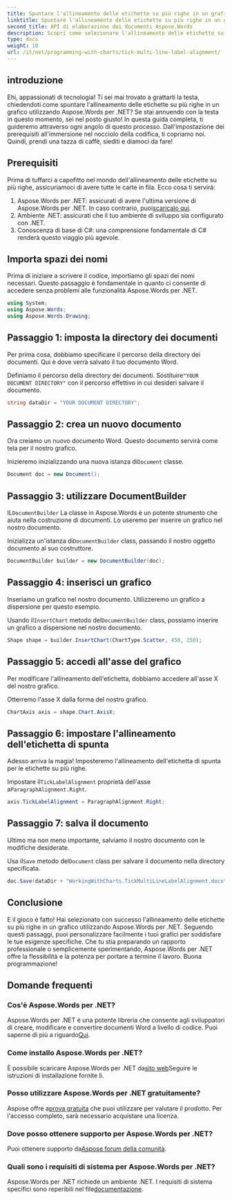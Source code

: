 ```yaml
---
title: Spuntare l'allineamento delle etichette su più righe in un grafico
linktitle: Spuntare l'allineamento delle etichette su più righe in un grafico
second_title: API di elaborazione dei documenti Aspose.Words
description: Scopri come selezionare l'allineamento delle etichette su più righe in un grafico utilizzando Aspose.Words per .NET con la nostra guida dettagliata passo passo. Perfetto per sviluppatori di tutti i livelli.
type: docs
weight: 10
url: /it/net/programming-with-charts/tick-multi-line-label-alignment/
---
```

## introduzione

Ehi, appassionati di tecnologia! Ti sei mai trovato a grattarti la testa, chiedendoti come spuntare l'allineamento delle etichette su più righe in un grafico utilizzando Aspose.Words per .NET? Se stai annuendo con la testa in questo momento, sei nel posto giusto! In questa guida completa, ti guideremo attraverso ogni angolo di questo processo. Dall'impostazione dei prerequisiti all'immersione nel nocciolo della codifica, ti copriamo noi. Quindi, prendi una tazza di caffè, siediti e diamoci da fare!

## Prerequisiti

Prima di tuffarci a capofitto nel mondo dell'allineamento delle etichette su più righe, assicuriamoci di avere tutte le carte in fila. Ecco cosa ti servirà:

1.  Aspose.Words per .NET: assicurati di avere l'ultima versione di Aspose.Words per .NET. In caso contrario, puoi[scaricalo qui](https://releases.aspose.com/words/net/).
2. Ambiente .NET: assicurati che il tuo ambiente di sviluppo sia configurato con .NET.
3. Conoscenza di base di C#: una comprensione fondamentale di C# renderà questo viaggio più agevole.

## Importa spazi dei nomi

Prima di iniziare a scrivere il codice, importiamo gli spazi dei nomi necessari. Questo passaggio è fondamentale in quanto ci consente di accedere senza problemi alle funzionalità Aspose.Words per .NET.

```csharp
using System;
using Aspose.Words;
using Aspose.Words.Drawing;
```

## Passaggio 1: imposta la directory dei documenti

Per prima cosa, dobbiamo specificare il percorso della directory dei documenti. Qui è dove verrà salvato il tuo documento Word.


 Definiamo il percorso della directory dei documenti. Sostituire`"YOUR DOCUMENT DIRECTORY"` con il percorso effettivo in cui desideri salvare il documento.

```csharp
string dataDir = "YOUR DOCUMENT DIRECTORY";
```

## Passaggio 2: crea un nuovo documento

Ora creiamo un nuovo documento Word. Questo documento servirà come tela per il nostro grafico.

 Inizieremo inizializzando una nuova istanza di`Document` classe.

```csharp
Document doc = new Document();
```

## Passaggio 3: utilizzare DocumentBuilder

 IL`DocumentBuilder` La classe in Aspose.Words è un potente strumento che aiuta nella costruzione di documenti. Lo useremo per inserire un grafico nel nostro documento.

 Inizializza un'istanza di`DocumentBuilder` class, passando il nostro oggetto documento al suo costruttore.

```csharp
DocumentBuilder builder = new DocumentBuilder(doc);
```

## Passaggio 4: inserisci un grafico

Inseriamo un grafico nel nostro documento. Utilizzeremo un grafico a dispersione per questo esempio.

 Usando il`InsertChart` metodo del`DocumentBuilder` class, possiamo inserire un grafico a dispersione nel nostro documento.

```csharp
Shape shape = builder.InsertChart(ChartType.Scatter, 450, 250);
```

## Passaggio 5: accedi all'asse del grafico

Per modificare l'allineamento dell'etichetta, dobbiamo accedere all'asse X del nostro grafico.

Otterremo l'asse X dalla forma del nostro grafico.

```csharp
ChartAxis axis = shape.Chart.AxisX;
```

## Passaggio 6: impostare l'allineamento dell'etichetta di spunta

Adesso arriva la magia! Imposteremo l'allineamento dell'etichetta di spunta per le etichette su più righe.

 Impostare il`TickLabelAlignment` proprietà dell'asse a`ParagraphAlignment.Right`.

```csharp
axis.TickLabelAlignment = ParagraphAlignment.Right;
```

## Passaggio 7: salva il documento

Ultimo ma non meno importante, salviamo il nostro documento con le modifiche desiderate.

 Usa il`Save` metodo del`Document` class per salvare il documento nella directory specificata.

```csharp
doc.Save(dataDir + "WorkingWithCharts.TickMultiLineLabelAlignment.docx");
```

## Conclusione

E il gioco è fatto! Hai selezionato con successo l'allineamento delle etichette su più righe in un grafico utilizzando Aspose.Words per .NET. Seguendo questi passaggi, puoi personalizzare facilmente i tuoi grafici per soddisfare le tue esigenze specifiche. Che tu stia preparando un rapporto professionale o semplicemente sperimentando, Aspose.Words per .NET offre la flessibilità e la potenza per portare a termine il lavoro. Buona programmazione!

## Domande frequenti

### Cos'è Aspose.Words per .NET?

 Aspose.Words per .NET è una potente libreria che consente agli sviluppatori di creare, modificare e convertire documenti Word a livello di codice. Puoi saperne di più a riguardo[Qui](https://reference.aspose.com/words/net/).

### Come installo Aspose.Words per .NET?

 È possibile scaricare Aspose.Words per .NET da[sito web](https://releases.aspose.com/words/net/)Seguire le istruzioni di installazione fornite lì.

### Posso utilizzare Aspose.Words per .NET gratuitamente?

 Aspose offre a[prova gratuita](https://releases.aspose.com/) che puoi utilizzare per valutare il prodotto. Per l'accesso completo, sarà necessario acquistare una licenza.

### Dove posso ottenere supporto per Aspose.Words per .NET?

 Puoi ottenere supporto da[Aspose forum della comunità](https://forum.aspose.com/c/words/8).

### Quali sono i requisiti di sistema per Aspose.Words per .NET?

 Aspose.Words per .NET richiede un ambiente .NET. I requisiti di sistema specifici sono reperibili nel file[documentazione](https://reference.aspose.com/words/net/).